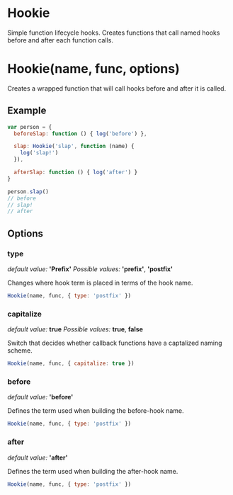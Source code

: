 # Hookie

Simple function lifecycle hooks.  Creates functions that call named hooks before and after each function calls.

# Hookie(name, func, options)

Creates a wrapped function that will call hooks before and after it is called.

## Example

```js
var person = {
  beforeSlap: function () { log('before') },

  slap: Hookie('slap', function (name) {
    log('slap!')
  }),

  afterSlap: function () { log('after') }
}

person.slap()
// before
// slap!
// after
```

## Options

### type

_default value:_ __'Prefix'__
_Possible values:_ __'prefix'__, __'postfix'__

Changes where hook term is placed in terms of the hook name.

```js
Hookie(name, func, { type: 'postfix' })
```

### capitalize

_default value:_ __true__
_Possible values:_ __true__, __false__

Switch that decides whether callback functions have a captalized naming scheme.

```js
Hookie(name, func, { capitalize: true })
```

### before

_default value:_ __'before'__

Defines the term used when building the before-hook name.

```js
Hookie(name, func, { type: 'postfix' })
```

### after

_default value:_ __'after'__

Defines the term used when building the after-hook name.

```js
Hookie(name, func, { type: 'postfix' })
```
